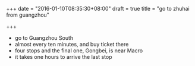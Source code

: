 +++
date = "2016-01-10T08:35:30+08:00"
draft = true
title = "go to zhuhai from guangzhou"

+++



* go to Guangzhou South
* almost every ten minutes, and buy ticket there
* four stops and the final one, Gongbei, is near Macro
* it takes one hours to arrive the last stop